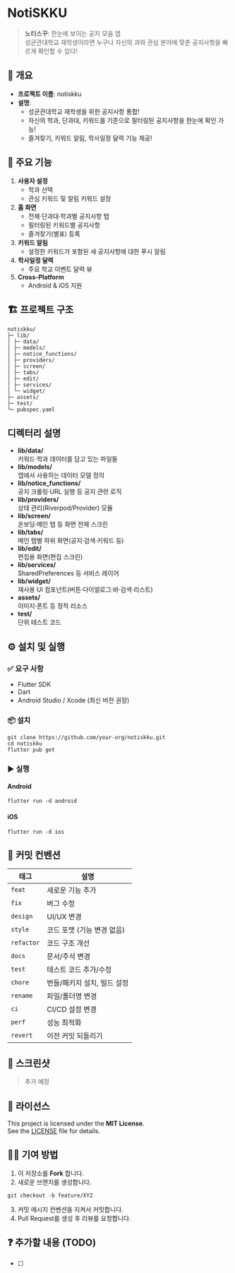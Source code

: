 # NotiSKKU

> **노티스꾸**: 한눈에 보이는 공지 모음 앱  
> 성균관대학교 재학생이라면 누구나 자신의 과와 관심 분야에 맞춘 공지사항을 빠르게 확인할 수 있다!

## 📖 개요
- **프로젝트 이름**: notiskku  
- **설명**:  
  - 성균관대학교 재학생을 위한 공지사항 통합!
  - 자신의 학과, 단과대, 키워드를 기준으로 필터링된 공지사항을 한눈에 확인 가능!
  - 즐겨찾기, 키워드 알림, 학사일정 달력 기능 제공!

## 🚀 주요 기능
1. **사용자 설정**  
   - 학과 선택  
   - 관심 키워드 및 알림 키워드 설정  
2. **홈 화면**  
   - 전체·단과대·학과별 공지사항 탭  
   - 필터링된 키워드별 공지사항  
   - 즐겨찾기(별표) 등록  
3. **키워드 알림**  
   - 설정한 키워드가 포함된 새 공지사항에 대한  푸시 알림  
4. **학사일정 달력**  
   - 주요 학교 이벤트 달력 뷰  
5. **Cross‑Platform**  
   - Android & iOS 지원

## 🏗 프로젝트 구조
```text
notiskku/
├─ lib/
│ ├─ data/
│ ├─ models/
│ ├─ notice_functions/
│ ├─ providers/
│ ├─ screen/
│ ├─ tabs/
│ ├─ edit/
│ ├─ services/
│ └─ widget/
├─ assets/
├─ test/
└─ pubspec.yaml
```

## 디렉터리 설명

- **lib/data/**  
  키워드·학과 데이터를 담고 있는 파일들  
- **lib/models/**  
  앱에서 사용하는 데이터 모델 정의  
- **lib/notice_functions/**  
  공지 크롤링·URL 실행 등 공지 관련 로직  
- **lib/providers/**  
  상태 관리(Riverpod/Provider) 모듈  
- **lib/screen/**  
  온보딩·메인 탭 등 화면 전체 스크린  
- **lib/tabs/**  
  메인 탭별 하위 화면(공지·검색·키워드 등)  
- **lib/edit/**  
  편집용 화면(편집 스크린)  
- **lib/services/**  
  SharedPreferences 등 서비스 레이어  
- **lib/widget/**  
  재사용 UI 컴포넌트(버튼·다이얼로그·바·검색·리스트)  
- **assets/**  
  이미지·폰트 등 정적 리소스  
- **test/**  
  단위 테스트 코드  

## ⚙️ 설치 및 실행

### ✅ 요구 사항

- Flutter SDK 
- Dart 
- Android Studio / Xcode (최신 버전 권장)

### 📦 설치

```text
git clone https://github.com/your-org/notiskku.git
cd notiskku
flutter pub get
```

### ▶️ 실행

#### Android
```text
flutter run -d android
```

#### iOS
```text
flutter run -d ios
```


## 📌 커밋 컨벤션

| 태그 | 설명 |
|------|------|
| `feat` | 새로운 기능 추가 |
| `fix` | 버그 수정 |
| `design` | UI/UX 변경 |
| `style` | 코드 포맷 (기능 변경 없음) |
| `refactor` | 코드 구조 개선 |
| `docs` | 문서/주석 변경 |
| `test` | 테스트 코드 추가/수정 |
| `chore` | 번들/패키지 설치, 빌드 설정 |
| `rename` | 파일/폴더명 변경 |
| `ci` | CI/CD 설정 변경 |
| `perf` | 성능 최적화 |
| `revert` | 이전 커밋 되돌리기 |


## 📸 스크린샷

> 추가 예정

<!--
![온보딩 화면](assets/images/onboarding.png)
![홈 화면](assets/images/home.png)
![달력 화면](assets/images/calendar.png)
-->


## 📝 라이선스

This project is licensed under the **MIT License**.\
See the [LICENSE](./Lincense) file for details.


## 🙋‍♂️ 기여 방법

1. 이 저장소를 **Fork** 합니다.  
2. 새로운 브랜치를 생성합니다.  

```text
git checkout -b feature/XYZ
```

3. 커밋 메시지 컨벤션을 지켜서 커밋합니다.  
4. Pull Request를 생성 후 리뷰를 요청합니다.

## ❓ 추가할 내용 (TODO)

- [ ] 